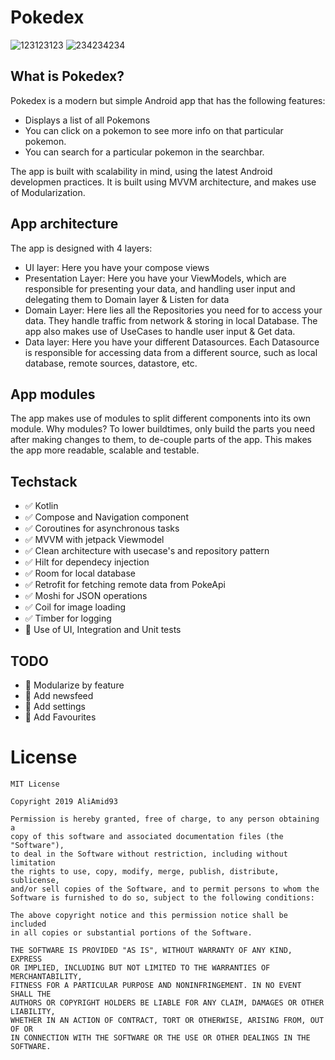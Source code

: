 # Pokedex
![123123123](https://user-images.githubusercontent.com/8842528/216180563-2383450d-e7ac-40f0-8b9a-fa794c491c83.gif)
![234234234](https://user-images.githubusercontent.com/8842528/216180732-1225c3ad-4079-493f-add4-b91ee093b510.gif)

## What is Pokedex?
Pokedex is a modern but simple Android app that has the following features:
- Displays a list of all Pokemons
- You can click on a pokemon to see more info on that particular pokemon.
- You can search for a particular pokemon in the searchbar.

The app is built with scalability in mind, using the latest Android developmen practices. It is built using MVVM architecture, and makes use of Modularization.

## App architecture
The app is designed with 4 layers:
- UI layer: Here you have your compose views
- Presentation Layer: Here you have your ViewModels, which are responsible for presenting your data, and handling user input and delegating them to Domain layer & Listen for data
- Domain Layer: Here lies all the Repositories you need for to access your data. They handle traffic from network & storing in local Database. The app also makes use of UseCases to handle user input & Get data.
- Data layer: Here you have your different Datasources. Each Datasource is responsible for accessing data from a different source, such as local database, remote sources, datastore, etc.


## App modules
The app makes use of modules to split different components into its own module. Why modules? To lower buildtimes, only build the parts you need after making changes to them, to de-couple parts of the app. This makes the app more readable, scalable and testable.



## Techstack
- :white_check_mark: Kotlin
- :white_check_mark: Compose and Navigation component
- :white_check_mark: Coroutines for asynchronous tasks 
- :white_check_mark: MVVM with jetpack Viewmodel
- :white_check_mark: Clean architecture with usecase's and repository pattern
- :white_check_mark: Hilt for dependecy injection
- :white_check_mark: Room for local database
- :white_check_mark: Retrofit for fetching remote data from PokeApi
- :white_check_mark: Moshi for JSON operations
- :white_check_mark: Coil for image loading
- :white_check_mark: Timber for logging
- :black_square_button: Use of UI, Integration and Unit tests

## TODO
- :black_square_button: Modularize by feature
- :black_square_button: Add newsfeed
- :black_square_button: Add settings
- :black_square_button: Add Favourites

# License

    MIT License

    Copyright 2019 AliAmid93

    Permission is hereby granted, free of charge, to any person obtaining a 
    copy of this software and associated documentation files (the "Software"),
    to deal in the Software without restriction, including without limitation 
    the rights to use, copy, modify, merge, publish, distribute, sublicense, 
    and/or sell copies of the Software, and to permit persons to whom the 
    Software is furnished to do so, subject to the following conditions:

    The above copyright notice and this permission notice shall be included 
    in all copies or substantial portions of the Software.

    THE SOFTWARE IS PROVIDED "AS IS", WITHOUT WARRANTY OF ANY KIND, EXPRESS 
    OR IMPLIED, INCLUDING BUT NOT LIMITED TO THE WARRANTIES OF MERCHANTABILITY,
    FITNESS FOR A PARTICULAR PURPOSE AND NONINFRINGEMENT. IN NO EVENT SHALL THE
    AUTHORS OR COPYRIGHT HOLDERS BE LIABLE FOR ANY CLAIM, DAMAGES OR OTHER LIABILITY,
    WHETHER IN AN ACTION OF CONTRACT, TORT OR OTHERWISE, ARISING FROM, OUT OF OR
    IN CONNECTION WITH THE SOFTWARE OR THE USE OR OTHER DEALINGS IN THE SOFTWARE.
